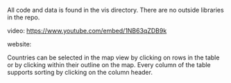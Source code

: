 
All code and data is found in the vis directory.  There are no outside libraries in the repo.

video: https://www.youtube.com/embed/1NB63qZDB9k

website:

Countries can be selected in the map view by clicking on rows in the table or by clicking within their outline on the map.
Every column of the table supports sorting by clicking on the column header.

